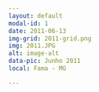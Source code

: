 ```yaml
---
layout: default
modal-id: 1
date: 2011-06-13
img-grid: 2011-grid.png
img: 2011.JPG
alt: image-alt
data-pic: Junho 2011
local: Fama - MG

---
```

